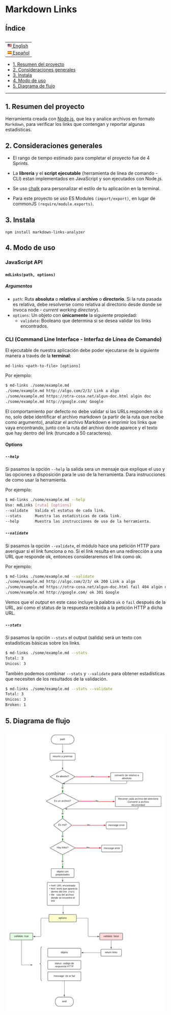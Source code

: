 # Markdown Links

## Índice

<table align="right">
 <tr><td> <a href="README.md"><img src="./images/usa.png" height="13"> English</a></td></tr>
 <tr><td><a href="README_es.md"><img style="margin: 0px 0px 2px 0px" src="./images/esp.png" height="8.5"> Español</a></td></tr>
</td></tr>
</table>

* [1. Resumen del proyecto](#1-resumen-del-proyecto)
* [2. Consideraciones generales](#2-consideraciones-generales)
* [3. Instala](#3-instala)
* [4. Modo de uso](#4-modo-de-uso)
* [5. Diagrama de flujo](#5-diagrama-de-flujo)

***


## 1. Resumen del proyecto

Herramienta creada con [Node.js](https://nodejs.org/), que lea y analice archivos
en formato `Markdown`, para verificar los links que contengan y reportar
algunas estadísticas.

## 2. Consideraciones generales

* El rango de tiempo estimado para completar el proyecto fue de 4 Sprints.

* La **librería** y el **script ejecutable** (herramienta de línea de comando -
  CLI) estan implementados en JavaScript y son ejecutados con Node.js.
  
 * Se uso [chalk](https://www.npmjs.com/package/chalk) para personalizar
 el estilo de tu aplicación en la terminal.

* Para este proyecto se uso ES Modules `(import/export)`, en lugar de commonJS `(require/module.exports)`.

## 3. Instala 

``` set up
npm install markdown-links-analyzer
```

## 4. Modo de uso 
### JavaScript API

#### `mdLinks(path, options)`

##### Argumentos

* `path`: Ruta **absoluta** o **relativa** al **archivo** o **directorio**.
Si la ruta pasada es relativa, debe resolverse como relativa al directorio
desde donde se invoca node - _current working directory_).
* `options`: Un objeto con **únicamente** la siguiente propiedad:
  - `validate`: Booleano que determina si se desea validar los links
    encontrados.

### CLI (Command Line Interface - Interfaz de Línea de Comando)

El ejecutable de nuestra aplicación debe poder ejecutarse de la siguiente
manera a través de la **terminal**:

`md-links <path-to-file> [options]`

Por ejemplo:

```sh
$ md-links ./some/example.md
./some/example.md http://algo.com/2/3/ Link a algo
./some/example.md https://otra-cosa.net/algun-doc.html algún doc
./some/example.md http://google.com/ Google
```

El comportamiento por defecto no debe validar si las URLs responden ok o no,
solo debe identificar el archivo markdown (a partir de la ruta que recibe como
argumento), analizar el archivo Markdown e imprimir los links que vaya
encontrando, junto con la ruta del archivo donde aparece y el texto
que hay dentro del link (truncado a 50 caracteres).

#### Options

##### `--help`

Si pasamos la opción `--help` la salida sera un mensaje que explique el uso y las opciones a disposición para le uso de la herramienta. Dara instrucciones de como usar la herramienta. 

Por ejemplo:

```sh
$ md-links ./some/example.md --help
Uso: mdLinks [ruta] [options]
--validate   Valida el estatus de cada link.
--stats      Muestra las estadisticas de cada link.
--help       Muestra las instrucciones de uso de la herramienta.
```

##### `--validate`

Si pasamos la opción `--validate`, el módulo hace una petición HTTP para
averiguar si el link funciona o no. Si el link resulta en una redirección a una
URL que responde ok, entonces consideraremos el link como ok.

Por ejemplo:

```sh
$ md-links ./some/example.md --validate
./some/example.md http://algo.com/2/3/ ok 200 Link a algo
./some/example.md https://otra-cosa.net/algun-doc.html fail 404 algún doc
./some/example.md http://google.com/ ok 301 Google
```

Vemos que el _output_ en este caso incluye la palabra `ok` o `fail` después de
la URL, así como el status de la respuesta recibida a la petición HTTP a dicha
URL.

##### `--stats`

Si pasamos la opción `--stats` el output (salida) será un texto con estadísticas
básicas sobre los links.

```sh
$ md-links ./some/example.md --stats
Total: 3
Unicos: 3
```

También podemos combinar `--stats` y `--validate` para obtener estadísticas que
necesiten de los resultados de la validación.

```sh
$ md-links ./some/example.md --stats --validate
Total: 3
Unicos: 3
Broken: 1
```

## 5. Diagrama de flujo

![FlowChart](./images/flowchart.png)
